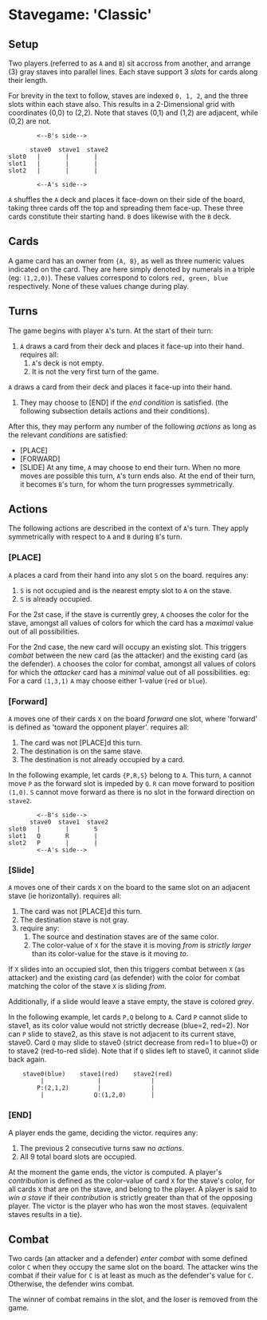 # Stavegame: 'Classic'
## Setup

Two players (referred to as `A` and `B`) sit accross from another, and arrange (3) gray staves into parallel lines. Each stave support 3 _slots_ for cards along their length. 

For brevity in the text to follow, staves are indexed `0, 1, 2`, and the three
slots within each stave also. This results in a 2-Dimensional grid with coordinates
(0,0) to (2,2). Note that staves (0,1) and (1,2) are adjacent, while (0,2) are not.
```
        <--B's side-->

      stave0  stave1  stave2
slot0   |       |       |
slot1   |       |       |
slot2   |       |       |

        <--A's side-->
```
`A` shuffles the `A` deck and places it face-down on their side of the board, taking
three cards off the top and spreading them face-up. These three cards constitute their starting hand.
`B` does likewise with the `B` deck.

## Cards
A game card has an owner from `{A, B}`, as well as three numeric values indicated on the card.
They are here simply denoted by numerals in a triple (eg: `(1,2,0)`). These values
correspond to colors `red, green, blue` respectively. None of these values change during play.  

## Turns
The game begins with player `A`'s turn.
At the start of their turn:
1. `A` draws a card from their deck and places it face-up into their hand.
  requires all:
	  1. `A`'s deck is not empty.
	  1. It is not the very first turn of the game. 

`A` draws a card from their deck and places it face-up into their hand.
1. They may choose to [END] if the _end condition_ is satisfied. (the following subsection details actions and their conditions).

After this, they may perform any number of the following
_actions_ as long as the relevant _conditions_ are satisfied:
* [PLACE]
* [FORWARD]
* [SLIDE]
At any time, `A` may choose to end their turn. When no more moves are possible this turn,
`A`'s turn ends also. At the end of their turn, it becomes `B`'s turn, for whom the
turn progresses symmetrically.

## Actions
The following actions are described in the context of `A`'s turn. They apply symmetrically with respect to `A` and `B` during `B`'s turn.

### [PLACE]
`A` places a card from their hand into any slot `S` on the board.
requires any:
1. `S` is not occupied and is the nearest empty slot to `A` on the stave.
1. `S` is already occupied.

For the 2st case, if the stave is currently grey, `A` chooses the color for the stave, amongst all values of colors for which the card has a _maximal_ value out of all possibilities.

For the 2nd case, the new card will occupy an existing slot. This triggers _combat_ between the new card (as the attacker) and the existing card (as the defender). `A` chooses the color for combat, amongst all values of colors for which the _attacker_ card has a _minimal_ value out of all possibilities.
eg: For a card `(1,3,1)` `A` may choose either 1-value (`red` or `blue`).

### [Forward]
`A` moves one of their cards `X` on the board _forward_ one slot,
where 'forward' is defined as 'toward the opponent player'.
requires all:
1. The card was not [PLACE]d this turn.
1. The destination is on the same stave.
1. The destination is not already occupied by a card.

In the following example, let cards `{P,R,S}` belong to `A`. This turn, `A` cannot
move `P` as the forward slot is impeded by `Q`. `R` can move forward to position `(1,0)`.
`S` cannot move forward as there is no slot in the forward direction on `stave2`.
```
        <--B's side-->
      stave0  stave1  stave2
slot0   |       |       S
slot1   Q       R       |
slot2   P       |       |
        <--A's side-->
```

### [Slide]
`A` moves one of their cards `X` on the board to the same slot on an adjacent stave (ie horizontally).
requires all:
1. The card was not [PLACE]d this turn.
1. The destination stave is not gray.
1. require any:
      1. The source and destination staves are of the same color.
      1. The color-value of `X` for the stave it is moving _from_ is _strictly larger_
      than its color-value for the stave is it moving _to_.

If `X` slides into an occupied slot, then this triggers combat between `X` (as attacker)
and the existing card (as defender) with the color for combat matching the color
of the stave `X` is sliding _from_.

Additionally, if a slide would leave a stave empty, the stave is colored _grey_.

In the following example, let cards `P,Q` belong to `A`. Card `P` cannot slide to stave1,
as its color value would not strictly decrease (blue=2, red=2). Nor can `P` slide to stave2, as
this stave is not adjacent to its current stave, stave0.
Card `Q` may slide to stave0 (strict decrease from red=1 to blue=0) or to stave2 (red-to-red slide).
Note that if `Q` slides left to stave0, it cannot slide back again.
```
    stave0(blue)    stave1(red)    stave2(red) 
         |               |              |
        P:(2,1,2)        |              |
         |              Q:(1,2,0)       |

```

### [END]
A player ends the game, deciding the victor.
requires any:
1. The previous 2 consecutive turns saw no _actions_.
1. All 9 total board slots are occupied.

At the moment the game ends, the victor is computed.
A player's _contribution_ is defined as the color-value of card `X` for the stave's color, for all cards `X` that are on the stave, and belong to the player.
A player is said to _win a stave_ if their _contribution_ is strictly greater than that of the opposing player.
The victor is the player who has won the most staves. (equivalent staves results in a tie).

## Combat
Two cards (an attacker and a defender) _enter combat_ with some defined color `C` when they occupy the same slot on the board.
The attacker wins the combat if their value for `C` is at least as much as the defender's value for `C`. Otherwise, the defender wins combat.

The winner of combat remains in the slot, and the loser is removed from the game.











<!-- 




## Board


You start the game with three staves (sticks) arranged vertically.
Two players join the game, one is TOP and one is BOTTOM. These names correspond with 'their side'
```
    <---   TOP   ---
    0        1        2
    |        |        |
    |        |        |
    |        |        |
    <---  BOTTOM ---
```
## Cards
Each player has an openly-viewable hand of 3 cards.
A card is a triple of whole numbers. Each number is called the `points` at index X
to avoid confusion, these indices map to colors `[red, green, blue]` as `[0,1,2]` respectively. 
Thus, a card is a complete mapping from the domain of these 3 colors to whole numbers.
```rust
(1,5,0) //eg: This card has 1 red, 5 green, 0 blue
```

## Play
Players go in turns. At the start of each turn except the very first, players draw a card.
For each turn, the turn's player may perform one of the following actions: PLACE, MOVE, SLIDE, END

### Action: Place
Players can 'place' one card from their hand into any slot X if:
* The stave is not full
* There are no slots closer to 'their side' available on that stave
* The player has not performed 'place' yet this round

staves have no color if they have no cards. As soon as they acquire their first card, they take on the color from that card. The color is chosen among the values for which that card's points are maximal. Eg: `(1,4,4)` allows the player to choose between GREEN and BLUE. Most cards, in practice thus allow no choice. Eg: `(1,2,0)` always results in GREEN.

Cards always still belong to their original owner. This can be distinguished in any way desired, but it is suggested by either slanting the cards in different ways, placing one set OVER and one set UNDER the staves, or by placing to the LEFT and RIGHT of the staves. Eg:
```
       0           1           2
  (4,3,0)          |           |
       |           |           |
       |          (0,0,5) (1,1,1)
       |           |           |
       |          (4,5,5)     (1,2,4)
```

### Action: Move
Move a card they own one space forward (away from 'their side') on the stave if:
* There is no other card occupying that slot
* it is not the end of the stave


### Action: Slide
Slide a card 'C' from stave X, horizontally to stave Y if:
* X and Y are adjacent staves (staves 0 and 1, 1 and 2 are adjacent pairs)
* stave Y is colored
* C.points[X.color] > C.points[Y.color]
* C was not _placed_ this round.

A card may slide into the index of a slot already occupied by another card (regardless of who owns the other card). These cards 'fight'; afterward, the winner occupies the contested slot and the loser is removed from the game.
The winner of a fight is determined according to:

```rust
fn attacker_wins(attacker:Card, defender:Card, attacking_from:Stave) -> bool {
    let c = attacking_from.color;
    attacker.points[c] >= defender.points[c]
}
```
In a nutshell: The attacker and defender cards face-off. The survivor is the card with more points matching the color _of the stave the attacker is attacking from_. The tie breaks in favour of the attacker.


### Action: End
End the game if:
* every stave has 3/3 slots occupied

When the game _ends_, the winner of the game is the player who has won the most _staves_. The winner of a stave is determined as follows:

```rust
fn stave_winner(stave:Stave, turn:Player) -> Player {
    let mut top_pts = 0;
    let mut bottom_pts = 0;
    for card in stave.slots.iter() {
        match card.owner {
            Player::Top     => top_pts += card.points[stave.color],
            Player::Bottom  => bottom_pts += card.points[stave.color],
        }
    }
    if top_pts > bottom_pts { return Some(Player::Top) }
    if top_pts < bottom_pts { return Some(Player::Bottom) }
    turn // draw awards victory to the player whose turn it is
}
```
In a nutshell: The win goes to the player who has the greater sum of points in all cards on that stave _matching the stave's color_. Ties are broken in favour of the player whose round it is.

# Observations

From the rules given above, we observe the following interesting consequences:
* If two adjacent staves have the same color, they cannot slide cards between them. Furthermore, the stave on the outside cannot slide any cards in or out.
* Any card can slide at most twice, as each time the points of the color matching the stave strictly decrease and there are 3 point-fields on a card.
* Cards have no way of moving backward, and can only move forward if no other cards impede them.
* Players do not need to place a card per turn. They can instead choose to accumulate cards to have more options later.
* C

# GRAVEYARD
 The color chosen is according to the following function:
```rust

fn color(card: Card, stave: Stave) -> Color {
    if let Some(c) = card.single_max() {
        c
    } else if let Some(c) = card.single_min() {
        c
    } else {
        stave.index as Color
    }
}
```  -->